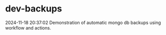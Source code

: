 # dev-backups
2024-11-18 20:37:02 Demonstration of automatic mongo db backups using workflow and actions.
